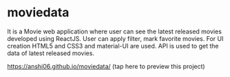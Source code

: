 # moviedata
It is a Movie web application where user can see the latest released movies developed using ReactJS.
User can apply filter, mark favorite movies.
For UI creation HTML5 and CSS3 and material-UI are used. 
API is used to get the data of latest released movies.

https://anshi06.github.io/moviedata/     (tap here to preview this project)
